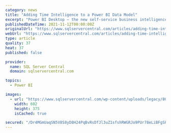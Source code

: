 ```yaml
---
category: news
title: "Adding Time Intelligence to a Power BI Data Model"
excerpt: "Power BI Desktop – the new self-service business intelligence tool from Microsoft – is already acquiring a reputation as being both impressively powerful and superbly easy to use. You can ..."
publishedDateTime: 2021-11-12T00:00:00Z
originalUrl: "https://www.sqlservercentral.com/articles/adding-time-intelligence-to-a-power-bi-data-model"
webUrl: "https://www.sqlservercentral.com/articles/adding-time-intelligence-to-a-power-bi-data-model"
type: article
quality: 37
heat: 37
published: false

provider:
  name: SQL Server Central
  domain: sqlservercentral.com

topics:
  - Power BI

images:
  - url: "https://www.sqlservercentral.com/wp-content/uploads/legacy/80bccfc7a61f737f97e1ae4b16d461e03d928a42/29003.jpg"
    width: 602
    height: 375
    isCached: true

secured: "/Dr4MGmUaqSN5V8S8yD8H24PqBvRsDfJl3uZ1sfshRWGRJo9PUr78eLiBFgSP3Jz7B3IEMdMbAhEKGLh0NAEQh3DC/dnepo721Bp1sXBa3uACaHTjEWTKnO89AHN05ecwYhV20+7gEatF3K0QscDq5ZUiT1S+g2AQrOLTsxYWcot2ameTr1e8uJrvPou2JnQ16M/Wrb0/EnOjMidz0wG6/XoDGe7CB86afV0zU+Vv7NuKxeCFRHMD+dhB+WCMA0gKk/wiqkeE3mAIxg6iPCsxYw6DWxg4lEyosXWmEsRNIBgyo137KN2PxXwdosSRNiH7QJfzSDUCbdAq2eTL+7WzfoUn5QUkYfObW10psOEk1k=;vlDSAUwinuZ/WZ+O7HK0ZA=="
---
```


